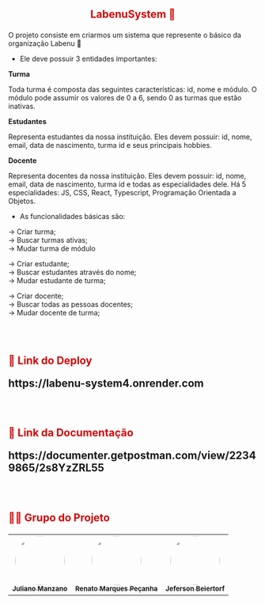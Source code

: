 <h2 align="center">
    <br>
    <p align="center" style="color: #D30404; font-weight: bold;"> LabenuSystem 🏫
<p>
</h2>

O projeto consiste em criarmos um sistema que represente o básico da organização Labenu 🔶

- Ele deve possuir 3 entidades importantes:

**Turma**

Toda turma é composta das seguintes características: id, nome e módulo. O módulo pode assumir os valores de 0 a 6, sendo 0 as turmas que estão inativas.

**Estudantes**

Representa estudantes da nossa instituição. Eles devem possuir: id, nome, email, data de nascimento, turma id e seus principais hobbies.

**Docente**

Representa docentes da nossa instituição. Eles devem possuir: id, nome, email, data de nascimento, turma id e todas as especialidades dele. Há 5 especialidades: JS, CSS, React, Typescript, Programação Orientada a Objetos.

- As funcionalidades básicas são:

→ Criar turma; </br>
→ Buscar turmas ativas; </br>
→ Mudar turma de módulo </br>

→ Criar estudante; </br>
→ Buscar estudantes através do nome; </br>
→ Mudar estudante de turma; </br>

→ Criar docente; </br>
→ Buscar todas as pessoas docentes; </br>
→ Mudar docente de turma; </br>

<h2>
    <br>
    <p style="color: #D30404; font-weight: bold;">🔗 Link do Deploy</p> 
    https://labenu-system4.onrender.com
</h2>

<h2>
    <br>
    <p style="color: #D30404; font-weight: bold;">🔗 Link da Documentação</p>
    https://documenter.getpostman.com/view/22349865/2s8YzZRL55

</h2>

<h2>
    <br>
    <p style="color: #D30404; font-weight: bold;">👨‍💻 Grupo do Projeto</p>
</h2>

<table>
  <tr>
    <td align="center"><a href="https://github.com/JulianoManzano"><img style="border-radius: 50%;" src="https://unavatar.io/github/JulianoManzano" width="100px;" alt=""/><br /><sub><b>Juliano Manzano</b></sub></a><br /></td>    
    <td align="center"><a href="https://github.com/nartain"><img style="border-radius: 50%;" src="https://unavatar.io/github/nartain" width="100px;" alt=""/><br /><sub><b>Renato Marques Peçanha</b></sub></a><br /></td> 
    <td align="center"><a href="https://github.com/Jeferson-Beiertorf"><img style="border-radius: 50%;" src="https://unavatar.io/github/Jeferson-Beiertorf" width="100px;" alt=""/><br /><sub><b>Jeferson Beiertorf</b></sub></a><br /></td> 
  </tr>
</table>

<br>
